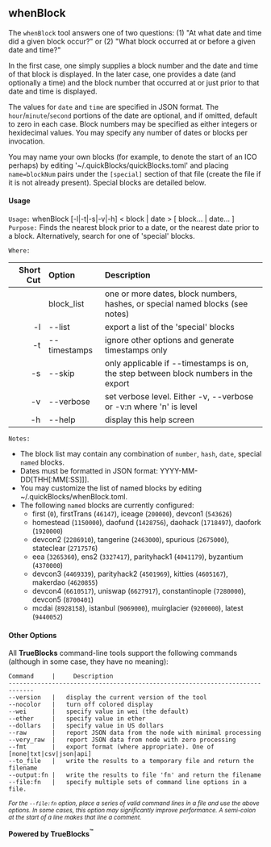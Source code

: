 ## whenBlock

The `whenBlock` tool answers one of two questions: (1) "At what date and time did a given block occur?" or (2) "What block occurred at or before a given date and time?"

In the first case, one simply supplies a block number and the date and time of that block is displayed. In the later case, one provides a date (and optionally a time) and the block number that occurred at or just prior to that date and time is displayed.

The values for `date` and `time` are specified in JSON format. The `hour`/`minute`/`second` portions of the date are optional, and if omitted, default to zero in each case. Block numbers may be specified as either integers or hexidecimal values. You may specify any number of dates or blocks per invocation.

You may name your own blocks (for example, to denote the start of an ICO perhaps) by editing '~/.quickBlocks/quickBlocks.toml' and placing `name=blockNum` pairs under the `[special]` section of that file (create the file if it is not already present). Special blocks are detailed below.

#### Usage

`Usage:`    whenBlock [-l|-t|-s|-v|-h] &lt; block | date &gt; [ block... | date... ]  
`Purpose:`  Finds the nearest block prior to a date, or the nearest date prior to a block.
            Alternatively, search for one of 'special' blocks.

`Where:`  

| Short Cut | Option | Description |
| -------: | :------- | :------- |
|  | block_list | one or more dates, block numbers, hashes, or special named blocks (see notes) |
| -l | --list | export a list of the 'special' blocks |
| -t | --timestamps | ignore other options and generate timestamps only |
| -s | --skip <num> | only applicable if --timestamps is on, the step between block numbers in the export |
| -v | --verbose | set verbose level. Either -v, --verbose or -v:n where 'n' is level |
| -h | --help | display this help screen |

`Notes:`

- The block list may contain any combination of `number`, `hash`, `date`, special `named` blocks.
- Dates must be formatted in JSON format: YYYY-MM-DD[THH[:MM[:SS]]].
- You may customize the list of named blocks by editing ~/.quickBlocks/whenBlock.toml.
- The following `named` blocks are currently configured:
  - first (`0`), firstTrans (`46147`), iceage (`200000`), devcon1 (`543626`)
  - homestead (`1150000`), daofund (`1428756`), daohack (`1718497`), daofork (`1920000`)
  - devcon2 (`2286910`), tangerine (`2463000`), spurious (`2675000`), stateclear (`2717576`)
  - eea (`3265360`), ens2 (`3327417`), parityhack1 (`4041179`), byzantium (`4370000`)
  - devcon3 (`4469339`), parityhack2 (`4501969`), kitties (`4605167`), makerdao (`4620855`)
  - devcon4 (`6610517`), uniswap (`6627917`), constantinople (`7280000`), devcon5 (`8700401`)
  - mcdai (`8928158`), istanbul (`9069000`), muirglacier (`9200000`), latest (`9440052`)
  
#### Other Options

All **TrueBlocks** command-line tools support the following commands (although in some case, they have no meaning):

    Command     |     Description
    -----------------------------------------------------------------------------
    --version   |   display the current version of the tool
    --nocolor   |   turn off colored display
    --wei       |   specify value in wei (the default)
    --ether     |   specify value in ether
    --dollars   |   specify value in US dollars
    --raw       |   report JSON data from the node with minimal processing
    --very_raw  |   report JSON data from node with zero processing
    --fmt       |   export format (where appropriate). One of [none|txt|csv|json|api]
    --to_file   |   write the results to a temporary file and return the filename
    --output:fn |   write the results to file 'fn' and return the filename
    --file:fn   |   specify multiple sets of command line options in a file.

<small>*For the `--file:fn` option, place a series of valid command lines in a file and use the above options. In some cases, this option may significantly improve performance. A semi-colon at the start of a line makes that line a comment.*</small>

**Powered by TrueBlocks<sup>&trade;</sup>**
